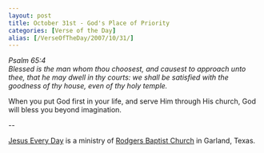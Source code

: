 ```yaml
---
layout: post
title: October 31st - God's Place of Priority
categories: [Verse of the Day]
alias: [/VerseOfTheDay/2007/10/31/]
---
```


_Psalm 65:4  
Blessed is the man whom thou choosest, and causest to approach unto
thee, that he may dwell in thy courts: we shall be satisfied with the
goodness of thy house, even of thy holy temple._

When you put God first in your life, and serve Him through His
church, God will bless you beyond imagination.

 --

<a href=http://jesuseveryday.net>Jesus Every Day</a> is a ministry of <a href=http://rodgersbaptist.net>Rodgers Baptist Church</a> in Garland, Texas.
